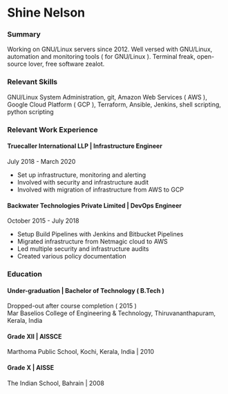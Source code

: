 # Shine Nelson

### Summary
Working on GNU/Linux servers since 2012. Well versed with GNU/Linux, automation and monitoring tools ( for GNU/Linux ). Terminal freak, open-source lover, free software zealot.

### Relevant Skills
GNU/Linux System Administration, git, Amazon Web Services ( AWS ), Google Cloud Platform ( GCP ), Terraform, Ansible, Jenkins, shell scripting, python scripting

### Relevant Work Experience
#### Truecaller International LLP | Infrastructure Engineer
July 2018 - March 2020
* Set up infrastructure, monitoring and alerting
* Involved with security and infrastructure audit
* Involved with migration of infrastructure from AWS to GCP

#### Backwater Technologies Private Limited | DevOps Engineer
October 2015 - July 2018
* Setup Build Pipelines with Jenkins and Bitbucket Pipelines
* Migrated infrastructure from Netmagic cloud to AWS
* Led multiple security and infrastructure audits
* Created various policy documentation

### Education
#### Under-graduation | Bachelor of Technology ( B.Tech )
Dropped-out after course completion ( 2015 ) <br />
Mar Baselios College of Engineering & Technology, Thiruvananthapuram, Kerala, India

#### Grade XII | AISSCE
Marthoma Public School, Kochi, Kerala, India | 2010

#### Grade X | AISSE
The Indian School, Bahrain | 2008
